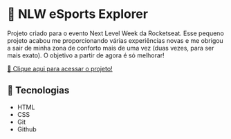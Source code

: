 # 👾 NLW eSports Explorer
Projeto criado para o evento Next Level Week da Rocketseat. Esse pequeno projeto acabou me proporcionando várias experiências novas e me obrigou a sair de minha zona de conforto mais de uma vez (duas vezes, para ser mais exato). O objetivo a partir de agora é só melhorar!


[🔗 Clique aqui para acessar o projeto!](https://thai-moraes.github.io/nlw-esports-explorer/)

## 🤖 Tecnologias
- HTML
- CSS
- Git
- Github
